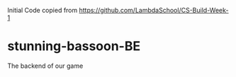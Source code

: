 Initial Code copied from https://github.com/LambdaSchool/CS-Build-Week-1

# stunning-bassoon-BE
The backend of our game
